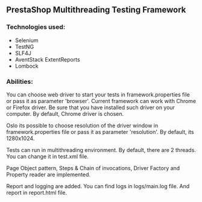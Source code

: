 ## PrestaShop Multithreading Testing Framework

### Technologies used:
- Selenium
- TestNG
- SLF4J
- AventStack ExtentReports
- Lombock

### Abilities:
You can choose web driver to start your tests in framework.properties file or pass it as parameter 'browser'. Current framework can work with Chrome or Firefox driver. 
Be sure that you have installed such driver on your computer. By default, Chrome driver is chosen.

Oslo its possible to choose resolution of the driver window in framework.properties file or pass it as parameter 'resolution'. By default, its 1280x1024. 

Tests can run in multithreading environment. By default, there are 2 threads. You can change it in test.xml file.

Page Object pattern, Steps & Chain of
invocations, Driver Factory and Property reader are implemented.

Report and logging are added. You can find logs in logs/main.log file. And report in report.html file. 
